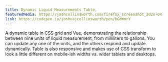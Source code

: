 ```yaml
---
title: Dynamic Liquid Measurements Table,
featuredMedia: https://joshcollinsworth.com/firefox_screenshot_2020-04-24t20-07-59-444z/
link: https://codepen.io/joshuajcollinsworth/pen/bGdmmrY
---
```


A dynamic table in CSS grid and Vue, demonstrating the relationship between nine units of liquid measurement, from milliliters to gallons. You can update any one of the units, and the others respond and update dynamically. Table is also responsive and makes use of CSS transform to look a little different on mobile-ish widths vs. wider tablets and desktops.
